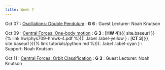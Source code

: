 ```yaml
---
title: Week 7
---
```


Oct 07
: [Oscillations: Double Pendulum](#)
  : **G 6**
: Guest Lecturer: Noah Knutson

Oct 09
: [Central Forces: One-body motion](#)
  : **G 3**
: [**HW 4**]({{ site.baseurl }}{% link hw/phys709-hmwk-4.pdf %}){: .label .label-yellow }[](#)
: [**CT 3**]({{ site.baseurl }}{% link tutorials/python.md %}){: .label .label-cyan }[](#)
: Support: Noah Knutson

Oct 11
: [Central Forces: Orbit Classification](#)
  : **G 3**
: Guest Lecturer: Noah Knutson